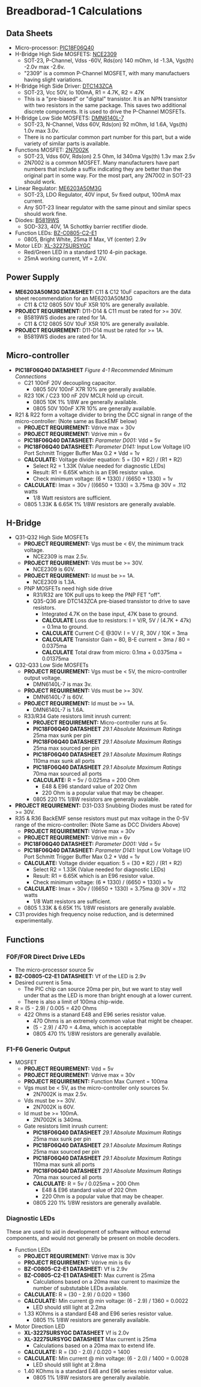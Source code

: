 # Breadborad-1 Calculations

## Data Sheets

- Micro-processor: [PIC18F06Q40](https://ww1.microchip.com/downloads/aemDocuments/documents/MCU08/ProductDocuments/DataSheets/PIC18F06-16Q40-Data-Sheet-40002216D.pdf)
- H-Bridge High Side MOSFETS: [NCE2309](https://datasheet.lcsc.com/lcsc/2004201605_Wuxi-NCE-Power-Semiconductor-NCE2309_C502865.pdf)
  - SOT-23, P-Channel, Vdss -60V, Rds(on) 140 mOhm, Id -1.3A, Vgs(th) -2.0v max -2.6v.
  - "2309" is a common P-Channel MOSFET, with many manufactuers having slight variations.
- H-Bridge High Side Driver: [DTC143ZCA](https://datasheet.lcsc.com/lcsc/1809140113_Jiangsu-Changjing-Electronics-Technology-Co---Ltd--DTC143ZCA_C15236.pdf)
  - SOT-23, Vcc 50V, Io 100mA, R1 = 4.7K, R2 = 47K
  - This is a "pre-biased" or "digital" transistor.  It is an NPN transistor with two resistors
    in the same package.  This saves two additional discrete components.  It is used to drive
    the P-Channel MOSFETs.
- H-Bridge Low Side MOSFETS: [DMN6140L-7](https://datasheet.lcsc.com/lcsc/1810101252_Diodes-Incorporated-DMN6140L-7_C156306.pdf)
  - SOT-23, N-Channel, Vdss 60V, Rds(on) 92 mOhm, Id 1.6A, Vgs(th) 1.0v max 3.0v.
  - There is no particular common part number for this part, but a wide variety of similar
    parts is available.
- Functions MOSFET: [2N7002K](https://datasheet.lcsc.com/lcsc/2111241030_Jiangsu-Changjing-Electronics-Technology-Co---Ltd--2N7002K_C2910165.pdf)
  - SOT-23, Vdss 60V, Rds(on) 2.5 Ohm, Id 340ma Vgs(th) 1.3v max 2.5v
  - 2N7002 is a common MOSFET.  Many manufacturers have part numbers that include a suffix
    indicating they are better than the original part in some way.  For the most part,
    any 2N7002 in SOT-23 should work.
- Linear Regulator: [ME6203A50M3G](https://datasheet.lcsc.com/lcsc/1810201512_MICRONE-Nanjing-Micro-One-Elec-ME6203A50M3G_C92717.pdf)
  - SOT-23, LDO Regulator, 40V input, 5v fixed output, 100mA max current.
  - Any SOT-23 linear regulator with the same pinout and similar specs should work fine.
- Diodes: [B5819WS](https://datasheet.lcsc.com/lcsc/1811011616_Shandong-Jingdao-Microelectronics-B5819WS_C169530.pdf)
  - SOD-323, 40V, 1A Schottky barrier rectifier diode.
- Function LEDs: [BZ-C0805-C2-E1](https://datasheet.lcsc.com/lcsc/2106081833_baizou-BZ-C0805-C2-E1_C2833063.pdf)
  - 0805, Bright White, 25ma If Max, Vf (center) 2.9v
- Motor LED: [XL-3227SURSYGC](https://datasheet.lcsc.com/lcsc/2211030000_XINGLIGHT-XL-3227SURSYGC_C965843.pdf)
  - Red/Green LED in a standard 1210 4-pin package.
  - 25mA working current, Vf = 2.0V.

## Power Supply

- **ME6203A50M3G DATASHEET:** C11 & C12 10uF capacitors are the data sheet 
  recommendation for an ME6203A50M3G
  - C11 & C12 0805 50V 10uF X5R 10% are generally available.
- **PROJECT REQUIREMENT:** D11-D14 & C11 must be rated for >= 30V.
  - B5819WS diodes are rated for 1A.
  - C11 & C12 0805 50V 10uF X5R 10% are generally available.
- **PROJECT REQUIREMENT:** D11-D14 must be rated for >= 1A.
  - B5819WS diodes are rated for 1A.

## Micro-controller

- **PIC18F06Q40 DATASHEET** *Figure 4-1 Recommended Minimum Connections*
  - C21 100nF 20V decoupling capacitor.
    - 0805 50V 100nF X7R 10% are generally available.
  - R23 10K / C23 100 nF 20V MCLR hold up circuit.
    - 0805 10K 1% 1/8W are generally available.
    - 0805 50V 100nF X7R 10% are generally available.
- R21 & R22 form a voltage divider to bring the DCC signal in range of the micro-controller: (Note same as BackEMF below)
  - **PROJECT REQUIREMENT:** Vdrive max = 30v
  - **PROJECT REQUIREMENT:** Vdrive min = 6v
  - **PIC18F06Q40 DATASHEET:** *Parameter D001:* Vdd = 5v
  - **PIC18F06Q40 DATASHEET:** *Parameter D141:* Input Low Voltage I/O Port Schmitt Trigger Buffer Max 0.2 * Vdd = 1v
  - **CALCULATE:** Voltage divider equation: 5 = (30 * R2) / (R1 + R2)
    - Select R2 = 1.33K (Value needed for diagnostic LEDs)
    - Result: R1 = 6.65K which is an E96 resistor value.
    - Check minimum voltage: (6 * 1330) / (6650 + 1330) = 1v
  - **CALCULATE:** Imax = 30v / ((6650 + 1330) = 3.75ma @ 30V = .112 watts
    - 1/8 Watt resistors are sufficient.
  - 0805 1.33K & 6.65K 1% 1/8W resistors are generally avalable.

## H-Bridge

- Q31-Q32 High Side MOSFETs
  - **PROJECT REQUIREMENT:** Vgs must be < 6V, the minimum track voltage.
    - NCE2309 is max 2.5v.
  - **PROJECT REQUIREMENT:** Vds must be >= 30V.
    - NCE2309 is 60V.
  - **PROJECT REQUIREMENT:** Id must be >= 1A.
    - NCE2309 is 1.3A.
  - PNP MOSFETs need high side drive
    - R31/R32 are 10K pull ups to keep the PNP FET "off".
    - Q35-Q36 are DTC143ZCA pre-biased transistor to drive to save resistors.
      - Integrated 4.7K on the base input, 47K base to ground.
      - **CALCULATE** Loss due to resistors: I = V/R, 5V / (4.7K + 47k) = 0.1ma to ground.
      - **CALCULATE** Current C-E @30V: I = V / R, 30V / 10K = 3ma
      - **CALCULATE** Transistor Gain = 80, B-E current = 3ma / 80 = 0.0375ma
      - **CALCULATE** Total draw from micro: 0.1ma + 0.0375ma = 0.01375ma
- Q32-Q33 Low Side MOSFETs
  - **PROJECT REQUIREMENT:** Vgs must be < 5V, the micro-controller output voltage.
    - DMN6140L-7 is max 3v.
  - **PROJECT REQUIREMENT:** Vds must be >= 30V.
    - DMN6140L-7 is 60V.
  - **PROJECT REQUIREMENT:** Id must be >= 1A.
    - DMN6140L-7 is 1.6A.
  - R33/R34 Gate resistors limit inrush current:
    - **PROJECT REQUIREMENT:** Micro-controller runs at 5v.
    - **PIC18F06Q40 DATASHEET** *29.1 Absolute Maximum Ratings* 25ma max sunk per pin
    - **PIC18F06Q40 DATASHEET** *29.1 Absolute Maximum Ratings* 25ma max sourced per pin
    - **PIC18F06Q40 DATASHEET** *29.1 Absolute Maximum Ratings* 110ma max sunk all ports
    - **PIC18F06Q40 DATASHEET** *29.1 Absolute Maximum Ratings* 70ma max sourced all ports
    - **CALCULATE:** R = 5v / 0.025ma = 200 Ohm
      - E48 & E96 standard value of 202 Ohm
      - 220 Ohm is a popular value that may be cheaper.
    - 0805 220 1% 1/8W resistors are generally avalable.
- **PROJECT REQUIREMENT:** D31-D33 Snubbing Diodes must be rated for >= 30V.
- R35 & R36 BackEMF sense resistors must put max voltage in the 0-5V range of the
  micro-controller: (Note Same as DCC Dividers Above)
  - **PROJECT REQUIREMENT:** Vdrive max = 30v
  - **PROJECT REQUIREMENT:** Vdrive min = 6v
  - **PIC18F06Q40 DATASHEET:** *Parameter D001:* Vdd = 5v
  - **PIC18F06Q40 DATASHEET:** *Parameter D141:* Input Low Voltage I/O Port Schmitt Trigger Buffer Max 0.2 * Vdd = 1v
  - **CALCULATE:** Voltage divider equation: 5 = (30 * R2) / (R1 + R2)
    - Select R2 = 1.33K (Value needed for diagnostic LEDs)
    - Result: R1 = 6.65K which is an E96 resistor value.
    - Check minimum voltage: (6 * 1330) / (6650 + 1330) = 1v
  - **CALCULATE:** Imax = 30v / ((6650 + 1330) = 3.75ma @ 30V = .112 watts
    - 1/8 Watt resistors are sufficient.
  - 0805 1.33K & 6.65K 1% 1/8W resistors are generally avalable.
- C31 provides high frequency noise reduction, and is determined experimentally.

## Functions

### F0F/F0R Direct Drive LEDs

- The micro-processor source 5v
- **BZ-C0805-C2-E1 DATASHEET:** Vf of the LED is 2.9v
- Desired current is 5ma.
  - The PIC chip can source 20ma per pin, but we want to stay well under that as the LED is 
    more than bright enough at a lower current.
  - There is also a limit of 100ma chip-wide.
- R = (5 - 2.9) / 0.005 = 420 Ohms
  - 422 Ohms is a stanard E48 and E96 series resistor value.
    - 470 Ohms is an extremely common value that might be cheaper.
    - (5 - 2.9) / 470 = 4.4ma, which is acceptable
    - 0805 470 1% 1/8W resistors are generally available.

### F1-F6 Generic Output

- MOSFET
  - **PROJECT REQUIREMENT:** Vdd = 5v
  - **PROJECT REQUIREMENT:** Vdrive max = 30v
  - **PROJECT REQUIREMENT:** Function Max Current = 100ma
  - Vgs must be < 5V, as the micro-controller only sources 5v.
    - 2N7002K is max 2.5v.
  - Vds must be >= 30V.
    - 2N7002K is 60V.
  - Id must be >= 100mA.
    - 2N7002K is 340ma.
  - Gate resistors limit inrush current:
    - **PIC18F06Q40 DATASHEET** *29.1 Absolute Maximum Ratings* 25ma max sunk per pin
    - **PIC18F06Q40 DATASHEET** *29.1 Absolute Maximum Ratings* 25ma max sourced per pin
    - **PIC18F06Q40 DATASHEET** *29.1 Absolute Maximum Ratings* 110ma max sunk all ports
    - **PIC18F06Q40 DATASHEET** *29.1 Absolute Maximum Ratings* 70ma max sourced all ports
    - **CALCULATE:** R = 5v / 0.025ma = 200 Ohm
      - E48 & E96 standard value of 202 Ohm
      - 220 Ohm is a popular value that may be cheaper.
    - 0805 220 1% 1/8W resistors are generally available.

### Diagnostic LEDs

These are used to aid in development of software without external components, and would not
generally be present on mobile decoders.

- Function LEDs
  - **PROJECT REQUIREMENT:** Vdrive max is 30v
  - **PROJECT REQUIREMENT:** Vdrive min is 6v
  - **BZ-C0805-C2-E1 DATASHEET:** Vf is 2.9v
  - **BZ-C0805-C2-E1 DATASHEET:** Max current is 25ma
    - Calculations based on a 20ma max current to maximize the number of substutable
      LEDs available.
  - **CALCULATE:** R = (30 - 2.9) / 0.020 = 1360
  - **CALCULATE:** Min current @ min voltage: (6 - 2.9) / 1360 = 0.0022
    - LED should still light at 2.2ma
  - 1.33 KOhms is a standard E48 and E96 series resistor value.
    - 0805 1% 1/8W resistors are generally available.
- Motor Direction LED
  - **XL-3227SURSYGC DATASHEET** Vf is 2.0v
  - **XL-3227SURSYGC DATASHEET** Max current is 25ma
    - Calculations based on a 20ma max to extend life.
  - **CALCULATE:** R = (30 - 2.0) / 0.020 = 1400
  - **CALCULATE:** Min current @ min voltage: (6 - 2.0) / 1400 = 0.0028
    - LED should still light at 2.8ma
  - 1.40 KOhms is a standard E48 and E96 series resistor value.
    - 0805 1% 1/8W resistors are generally available.
